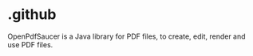 # .github

OpenPdfSaucer is a Java library for PDF files, to create, edit, render and use PDF files.
